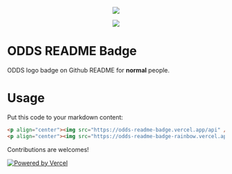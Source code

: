 <p align="center"><img src="https://odds-readme-badge.vercel.app/api" /></p>
<p align="center"><img src="https://odds-readme-badge-rainbow.vercel.app/api" /></p>

# ODDS README Badge

ODDS logo badge on Github README for **normal** people.

# Usage

Put this code to your markdown content:

```html
<p align="center"><img src="https://odds-readme-badge.vercel.app/api" /></p>
<p align="center"><img src="https://odds-readme-badge-rainbow.vercel.app/api" /></p>
```

Contributions are welcomes!

[![Powered by Vercel](https://raw.githubusercontent.com/runyasak/odds-reamdme-badge/main/powered-by-vercel.svg)](https://vercel.com?utm_source=powered-by-vercel)
